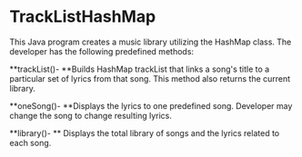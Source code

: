 # TrackListHashMap

This Java program creates a music library utilizing the HashMap class. The developer has the following predefined methods: 

**trackList()- **Builds HashMap trackList that links a song's title to a particular set of lyrics from that song. This method also
returns the current library.

**oneSong()- **Displays the lyrics to one predefined song. Developer may change the song to change resulting lyrics. 

**library()- ** Displays the total library of songs and the lyrics related to each song.
